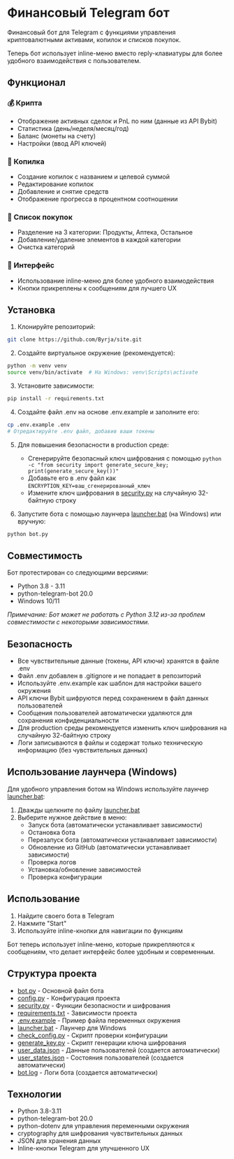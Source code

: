 # Финансовый Telegram бот

Финансовый бот для Telegram с функциями управления криптовалютными активами, копилок и списков покупок.

Теперь бот использует inline-меню вместо reply-клавиатуры для более удобного взаимодействия с пользователем.

## Функционал

### 💰 Крипта
- Отображение активных сделок и PnL по ним (данные из API Bybit)
- Статистика (день/неделя/месяц/год)
- Баланс (монеты на счету)
- Настройки (ввод API ключей)

### 🏦 Копилка
- Создание копилок с названием и целевой суммой
- Редактирование копилок
- Добавление и снятие средств
- Отображение прогресса в процентном соотношении

### 🛒 Список покупок
- Разделение на 3 категории: Продукты, Аптека, Остальное
- Добавление/удаление элементов в каждой категории
- Очистка категорий

### 🎨 Интерфейс
- Использование inline-меню для более удобного взаимодействия
- Кнопки прикреплены к сообщениям для лучшего UX

## Установка

1. Клонируйте репозиторий:
```bash
git clone https://github.com/Byrja/site.git
```

2. Создайте виртуальное окружение (рекомендуется):
```bash
python -m venv venv
source venv/bin/activate  # На Windows: venv\Scripts\activate
```

3. Установите зависимости:
```bash
pip install -r requirements.txt
```

4. Создайте файл .env на основе .env.example и заполните его:
```bash
cp .env.example .env
# Отредактируйте .env файл, добавив ваши токены
```

5. Для повышения безопасности в production среде:
   - Сгенерируйте безопасный ключ шифрования с помощью `python -c "from security import generate_secure_key; print(generate_secure_key())"`
   - Добавьте его в .env файл как `ENCRYPTION_KEY=ваш_сгенерированный_ключ`
   - Измените ключ шифрования в [security.py](file:///d:/Users/br/Documents/GitHub/site/security.py) на случайную 32-байтную строку

6. Запустите бота с помощью лаунчера [launcher.bat](file:///d:/Users/br/Documents/GitHub/site/launcher.bat) (на Windows) или вручную:
```bash
python bot.py
```

## Совместимость

Бот протестирован со следующими версиями:
- Python 3.8 - 3.11
- python-telegram-bot 20.0
- Windows 10/11

*Примечание: Бот может не работать с Python 3.12 из-за проблем совместимости с некоторыми зависимостями.*

## Безопасность

- Все чувствительные данные (токены, API ключи) хранятся в файле .env
- Файл .env добавлен в .gitignore и не попадает в репозиторий
- Используйте .env.example как шаблон для настройки вашего окружения
- API ключи Bybit шифруются перед сохранением в файл данных пользователей
- Сообщения пользователей автоматически удаляются для сохранения конфиденциальности
- Для production среды рекомендуется изменить ключ шифрования на случайную 32-байтную строку
- Логи записываются в файлы и содержат только техническую информацию (без чувствительных данных)

## Использование лаунчера (Windows)

Для удобного управления ботом на Windows используйте лаунчер [launcher.bat](file:///d:/Users/br/Documents/GitHub/site/launcher.bat):

1. Дважды щелкните по файлу [launcher.bat](file:///d:/Users/br/Documents/GitHub/site/launcher.bat)
2. Выберите нужное действие в меню:
   - Запуск бота (автоматически устанавливает зависимости)
   - Остановка бота
   - Перезапуск бота (автоматически устанавливает зависимости)
   - Обновление из GitHub (автоматически устанавливает зависимости)
   - Проверка логов
   - Установка/обновление зависимостей
   - Проверка конфигурации

## Использование

1. Найдите своего бота в Telegram
2. Нажмите "Start"
3. Используйте inline-кнопки для навигации по функциям

Бот теперь использует inline-меню, которые прикрепляются к сообщениям, что делает интерфейс более удобным и современным.

## Структура проекта

- [bot.py](file:///d:/Users/br/Documents/GitHub/site/bot.py) - Основной файл бота
- [config.py](file:///d:/Users/br/Documents/GitHub/site/config.py) - Конфигурация проекта
- [security.py](file:///d:/Users/br/Documents/GitHub/site/security.py) - Функции безопасности и шифрования
- [requirements.txt](file:///d:/Users/br/Documents/GitHub/site/requirements.txt) - Зависимости проекта
- [.env.example](file:///d:/Users/br/Documents/GitHub/site/.env.example) - Пример файла переменных окружения
- [launcher.bat](file:///d:/Users/br/Documents/GitHub/site/launcher.bat) - Лаунчер для Windows
- [check_config.py](file:///d:/Users/br/Documents/GitHub/site/check_config.py) - Скрипт проверки конфигурации
- [generate_key.py](file:///d:/Users/br/Documents/GitHub/site/generate_key.py) - Скрипт генерации ключа шифрования
- [user_data.json](file:///d:/Users/br/Documents/GitHub/site/user_data.json) - Данные пользователей (создается автоматически)
- [user_states.json](file:///d:/Users/br/Documents/GitHub/site/user_states.json) - Состояния пользователей (создается автоматически)
- [bot.log](file:///d:/Users/br/Documents/GitHub/site/bot.log) - Логи бота (создается автоматически)

## Технологии

- Python 3.8-3.11
- python-telegram-bot 20.0
- python-dotenv для управления переменными окружения
- cryptography для шифрования чувствительных данных
- JSON для хранения данных
- Inline-кнопки Telegram для улучшенного UX